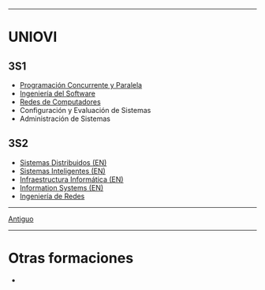 
---
# UNIOVI
## 3S1

- [Programación Concurrente y Paralela](UNIOVI/3S1_PCP/README.md)
- [Ingeniería del Software](UNIOVI/3S1_ISOF/README.md)
- [Redes de Computadores](UNIOVI/3S1_Redes/README.md)
- Configuración y Evaluación de Sistemas
- Administración de Sistemas

## 3S2
- [Sistemas Distribuidos (EN)](UNIOVI/3S2_DistSys/README.md)
- [Sistemas Inteligentes (EN)](UNIOVI/3S2_IntSys/README.md)
- [Infraestructura Informática (EN)](UNIOVI/3S2_Infra/README.md)
- [Information Systems (EN)](UNIOVI/3S2_SysInfo/README)
- [Ingeniería de Redes](UNIOVI/3S2_Redes/README.md)

---
[Antiguo](Antiguo/README.md)

---
# Otras formaciones
- 